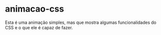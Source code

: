 # animacao-css
Esta é uma animação simples, mas que mostra algumas funcionalidades do CSS e o que ele é capaz de fazer.
